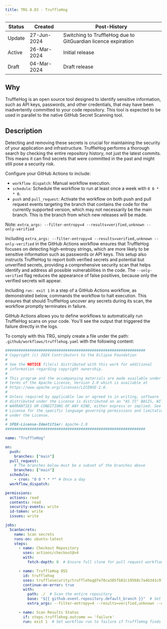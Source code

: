 ```yaml
---
title: TRG 8.03 - TruffleHog
---
```


| Status | Created     | Post-History                                                  |
|--------|-------------|---------------------------------------------------------------|
| Update | 27-Jun-2024 | Switching to TruffleHog due to GitGuardian licence expiration |
| Active | 26-Mar-2024 | Initial release                                               |
| Draft  | 04-Mar-2024 | Draft release                                                 |

## Why

TruffleHog is an open source tool designed to identify sensitive information, such as API keys, passwords, and other credentials, that may have been inadvertently committed to your code repository. This tool is expected to be used in parallel to the native GitHub Secret Scanning tool.

## Description

Detecting and removing these secrets is crucial for maintaining the security of your application and infrastructure. TruffleHog performs a thorough search by checking the entire repository history, not just the latest commits. This means it can find secrets that were committed in the past and might still pose a security risk.

Configure your GitHub Actions to include:

- `workflow dispatch`: Manual workflow execution.
- `schedule`: Schedule the workflow to run at least once a week with `0 0 * * 0`.
- `push` and `pull_request`: Activate the workflow on both push and pull request events targeting the branch that contains the code for the currently supported version, which may not necessarily be the main branch. This is the branch from which new releases will be made.

Note: `extra_args: --filter-entropy=4 --results=verified,unknown --only-verified`

Including `extra_args: --filter-entropy=4 --results=verified,unknown --only-verified` in the GitHub Actions workflow ensures that TruffleHog focuses on detecting high-entropy strings, which are more likely to be sensitive information such as passwords or API keys. This setup also instructs TruffleHog to report both verified secrets and potential but unverified secrets, providing a comprehensive security scan that helps identify and address all possible vulnerabilities in the code. The `--only-verified` flag reduces the appearance of false positives, because only the verified secrets will appear.

Including `run: exit 1` in a step of a GitHub Actions workflow, as demonstrated below, commands the workflow to halt execution. This ensures that should TruffleHog uncover any secrets during its scan, the workflow promptly terminates in failure.

GitHub Actions allows you to define workflows to automatically run TruffleHog scans on your code. You'll see the output that triggered the failure directly in the logs.

To comply with this TRG, simply create a file under the path: `.github/workflows/trufflehog.yaml` with the following content:

```yml
###############################################################
# Copyright (c) 2024 Contributors to the Eclipse Foundation
#
# See the NOTICE file(s) distributed with this work for additional
# information regarding copyright ownership.
#
# This program and the accompanying materials are made available under the
# terms of the Apache License, Version 2.0 which is available at
# https://www.apache.org/licenses/LICENSE-2.0.
#
# Unless required by applicable law or agreed to in writing, software
# distributed under the License is distributed on an "AS IS" BASIS, WITHOUT
# WARRANTIES OR CONDITIONS OF ANY KIND, either express or implied. See the
# License for the specific language governing permissions and limitations
# under the License.
#
# SPDX-License-Identifier: Apache-2.0
###############################################################

name: "TruffleHog"

on:
  push:
    branches: ["main"]
  pull_request:
    # The branches below must be a subset of the branches above
    branches: ["main"]
  schedule:
    - cron: "0 0 * * *" # Once a day
  workflow_dispatch:

permissions:
  actions: read
  contents: read
  security-events: write
  id-token: write
  issues: write

jobs:
  ScanSecrets:
    name: Scan secrets
    runs-on: ubuntu-latest
    steps:
      - name: Checkout Repository
        uses: actions/checkout@v4
        with:
          fetch-depth: 0  # Ensure full clone for pull request workflows

      - name: TruffleHog OSS
        id: trufflehog
        uses: trufflesecurity/trufflehog@7e78ca385fb82c19568c7a4b341c97d57d9aa5e1
        continue-on-error: true
        with:
          path: ./  # Scan the entire repository
          base: "${{ github.event.repository.default_branch }}"  # Set base branch for comparison (pull requests)
          extra_args: --filter-entropy=4 --results=verified,unknown --debug --only-verified

      - name: Scan Results Status
        if: steps.trufflehog.outcome == 'failure'
        run: exit 1  # Set workflow run to failure if TruffleHog finds secrets
```
